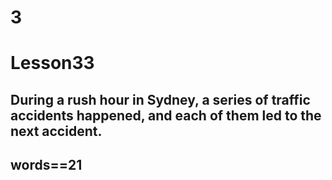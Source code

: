 # 3
# Lesson33
## During a rush hour in Sydney, a series of traffic accidents happened, and each of them led to the next accident.
## words==21